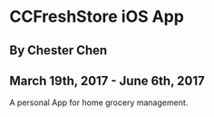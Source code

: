 # CCFreshStore iOS App

## By Chester Chen

## March 19th, 2017 - June 6th, 2017

A personal App for home grocery management.